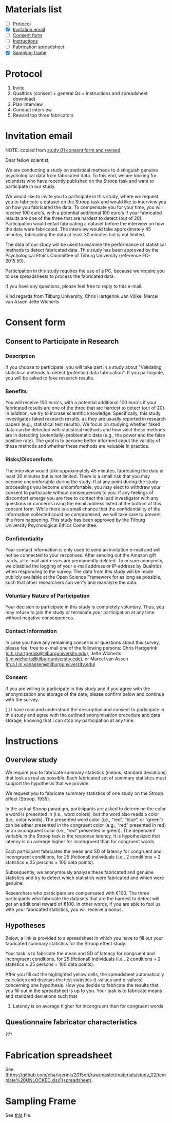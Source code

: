 # Materials list

- [ ] [Protocol](#protocol)
- [x] [Invitation email](#invitation-email)
- [ ] [Consent form](#consent-form)
- [ ] [Instructions](#instructions)
- [ ] [Fabrication spreadsheet](#fabrication-spreadsheet)
- [x] [Sampling frame](#sampling-frame)

# Protocol

1. Invite
2. Qualtrics (consent + general Qs + instructions and spreadsheet download)
3. Plan interview
4. Conduct interview
5. Reward top three fabricators

# Invitation email

NOTE: copied from [study 01 consent form and revised](https://github.com/chartgerink/2015ori/blob/master/materials/study_01/invitation_email.txt)

Dear fellow scientist,

We are conducting a study on statistical methods to distinguish genuine psychological data from fabricated data. To this end, we are looking for scientists who have recently published on the Stroop task and want to participate in our study.
 
We would like to invite you to participate in this study, where we request you to fabricate a dataset on the Stroop task and would like to interview you on how you fabricated the data. To compensate you for your time, you will receive 100 euro's, with a potential additional 100 euro's if your fabricated results are one of the three that are hardest to detect (out of 20). Participation would entail fabricating a dataset before the interview on how the data were fabricated. The interview would take  approximately 45 minutes, fabricating the data at least 30 minutes but is not limited.

The data of our study will be used to examine the performance of statistical methods to detect fabricated data. This study has been approved by the Psychological Ethics Committee of Tilburg University (reference EC-2015.50).

Participation in this study requires the use of a PC, because we require you to use spreadsheets to process the fabricated data.

If you have any questions, please feel free to reply to this e-mail.

Kind regards from Tilburg University,
Chris Hartgerink
Jan Völkel
Marcel van Assen
Jelte Wicherts

# Consent form

## Consent to Participate in Research

### Description
If you choose to participate, you will take part in a study about "Validating statistical methods to detect (potential) data fabrication". If you participate, you will be asked to fake research results. 

### Benefits
You will receive 100 euro's, with a potential additional 100 euro's if your fabricated results are one of the three that are hardest to detect (out of 20).
In addition, we try to incrase scientific knowledge. Specifically, this study investigates faked research results, as they are usually reported in research papers (e.g., statistical test results). We focus on studying whether faked data can be detected with statistical methods and how valid these methods are in detecting (potentially) problematic data (e.g., the power and the false positive rate). The goal is to become better informed about the validity of these methods and whether these methods are valuable in practice.

### Risks/Discomforts
The interview would take approximately 45 minutes, fabricating the data at least 30 minutes but is not limited. There is a small risk that you may become uncomfortable during the study. If at any point during the study proceedings you become uncomfortable, you may elect to withdraw your consent to participate without consequences to you. If any feelings of discomfort emerge you are free to contact the lead investigator with any questions or concerns using the email address listed at the bottom of this consent form. While there is a small chance that the confidentiality of the information collected could be compromised, we will take care to prevent this from happening. This study has been approved by the Tilburg University Psychological Ethics Committee.

### Confidentiality
Your contact information is only used to send an invitation e-mail and will not be connected to your responses. After sending out the Amazon gift cards, all e-mail addresses are permanently deleted. To ensure anonymity, we disabled the logging of your e-mail address or IP-address by Qualtrics when responding to the survey. The data from this study will be made publicly available at the Open Science Framework for as long as possible, such that other researchers can verify and reanalyze the data.

### Voluntary Nature of Participation
Your decision to participate in this study is completely voluntary. Thus, you may refuse to join the study or terminate your participation at any time without negative consequences.

### Contact Information
In case you have any remaining concerns or questions about this survey, please feel free to e-mail one of the following persons: Chris Hartgerink (c.h.j.hartgerink@tilburguniversity.edu), Jelte Wicherts (j.m.wicherts@tilburguniversity.edu), or Marcel van Assen (m.a.l.m.vanassen@tilburgunviversity.edu)

### Consent
If you are willing to participate in this study and if you agree with the anonymization and storage of the data, please confirm below and continue with the survey.
 
[ ]	I have read and understood the description and consent to participate in this study and agree with the outlined anonymization procedure and data storage, knowing that I can stop my participation at any time.


# Instructions

## Overview study

We require you to fabricate summary statistics (means, standard deviations) that look as real as possible. Each fabricated set of summary statistics must support the hypothesis that we provide.

We request you to fabricate summary statistics of one study on the Stroop effect (Stroop, 1935). 
 
In the actual Stroop paradigm, participants are asked to determine the color a word is presented in (i.e., word colors), but the word also reads a color (i.e., color words). The presented word color (i.e., “red”, “blue”, or “green”) can be either presented in the congruent color (e.g., “red” presented in red) or an incongruent color (i.e., “red” presented in green). The dependent variable in the Stroop task is the response latency. It is hypothesized that latency is on average higher for incongruent than for congruent words.

Each participant fabricates the mean and SD of latency for congruent and incongruent conditions, for 25 (fictional) individuals (i.e., 2 conditions × 2 statistics × 25 persons = 100 data points).

Subsequently, we anonymously analyze these fabricated and genuine statistics and try to detect which statistics were fabricated and which were genuine.

Researchers who participate are compensated with €100. The three participants who fabricate the datasets that are the hardest to detect will get an additional reward of €100. In other words, if you are able to fool us with your fabricated statistics, you will receive a bonus.

## Hypotheses

Below, a link is provided to a spreadsheet in which you have to fill out your fabricated summary statistics for the Stroop effect study. 

Your task is to fabricate the mean and SD of latency for congruent and incongruent conditions, for 25 (fictional) individuals (i.e., 2 conditions × 2 statistics × 25 persons = 100 data points).

After you fill out the highlighted yellow cells, the spreadsheet automatically calculates and displays the test statistics (t-values and p-values) concerning one hypothesis. How you decide to fabricate the results that you fill out in the spreadsheet is up to you. Your task is to fabricate means and standard deviations such that
 
1. Latency is on average higher for incongruent than for congruent words

## Questionnaire fabricator characteristics

???

# Fabrication spreadsheet

See [https://github.com/chartgerink/2015ori/raw/master/materials/study_02/template%20UNLOCKED.xlsx](spreadsheet).



# Sampling Frame

See [this](https://github.com/chartgerink/2015ori/blob/master/materials/study_02/sampling_frame/full_frame.csv) file.
